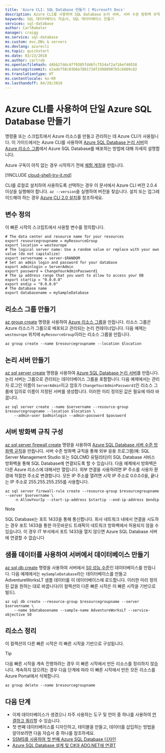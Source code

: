 ```yaml
---
title: 'Azure CLI: SQL Database 만들기 | Microsoft Docs'
description: Azure CLI를 사용하여 SQL Database 논리 서버, 서버 수준 방화벽 규칙 및 데이터베이스를 만드는 방법에 대해 알아봅니다.
keywords: SQL 데이터베이스 자습서, SQL 데이터베이스 만들기
services: sql-database
author: CarlRabeler
manager: craigg
ms.service: sql-database
ms.custom: mvc,DBs & servers
ms.devlang: azurecli
ms.topic: quickstart
ms.date: 03/23/2018
ms.author: carlrab
ms.openlocfilehash: d4bb27ddc4ff9385fd46fc7554af2af16ef40558
ms.sourcegitcommit: e2adef58c03b0a780173df2d988907b5cb809c82
ms.translationtype: HT
ms.contentlocale: ko-KR
ms.lasthandoff: 04/28/2018
---
```

# <a name="create-a-single-azure-sql-database-using-the-azure-cli"></a>Azure CLI를 사용하여 단일 Azure SQL Database 만들기

명령줄 또는 스크립트에서 Azure 리소스를 만들고 관리하는 데 Azure CLI가 사용됩니다. 이 가이드에서는 Azure CLI를 사용하여 [Azure SQL Database 논리 서버](sql-database-features.md)의 [Azure 리소스 그룹](../azure-resource-manager/resource-group-overview.md)에서 Azure SQL Database를 배포하는 방법에 대해 자세히 설명합니다.

Azure 구독이 아직 없는 경우 시작하기 전에 [체험 계정](https://azure.microsoft.com/free/?WT.mc_id=A261C142F)을 만듭니다.

[!INCLUDE [cloud-shell-try-it.md](../../includes/cloud-shell-try-it.md)]

CLI를 로컬로 설치하여 사용하도록 선택하는 경우 이 문서에서 Azure CLI 버전 2.0.4 이상을 실행해야 합니다. `az --version`을 실행하여 버전을 찾습니다. 설치 또는 업그레이드해야 하는 경우 [Azure CLI 2.0 설치]( /cli/azure/install-azure-cli)를 참조하세요. 

## <a name="define-variables"></a>변수 정의

이 빠른 시작의 스크립트에서 사용할 변수를 정의합니다.

```azurecli-interactive
# The data center and resource name for your resources
export resourcegroupname = myResourceGroup
export location = westeurope
# The logical server name: Use a random value or replace with your own value (do not capitalize)
export servername = server-$RANDOM
# Set an admin login and password for your database
export adminlogin = ServerAdmin
export password = ChangeYourAdminPassword1
# The ip address range that you want to allow to access your DB
export startip = "0.0.0.0"
export endip = "0.0.0.0"
# The database name
export databasename = mySampleDatabase
```

## <a name="create-a-resource-group"></a>리소스 그룹 만들기

[az group create](/cli/azure/group#az_group_create) 명령을 사용하여 [Azure 리소스 그룹](../azure-resource-manager/resource-group-overview.md)을 만듭니다. 리소스 그룹은 Azure 리소스가 그룹으로 배포되고 관리되는 논리 컨테이너입니다. 다음 예제는 `westeurope` 위치에 `myResourceGroup`이라는 리소스 그룹을 만듭니다.

```azurecli-interactive
az group create --name $resourcegroupname --location $location
```
## <a name="create-a-logical-server"></a>논리 서버 만들기

[az sql server create](/cli/azure/sql/server#az_sql_server_create) 명령을 사용하여 [Azure SQL Database 논리 서버](sql-database-features.md)를 만듭니다. 논리 서버는 그룹으로 관리되는 데이터베이스 그룹을 포함합니다. 다음 예제에서는 관리자 로그인 이름이 `ServerAdmin`이고 암호가 `ChangeYourAdminPassword1`인 리소스 그룹에 임의로 이름이 지정된 서버를 생성합니다. 이러한 미리 정의된 값은 필요에 따라 바꿉니다.

```azurecli-interactive
az sql server create --name $servername --resource-group $resourcegroupname --location $location \
    --admin-user $adminlogin --admin-password $password
```

## <a name="configure-a-server-firewall-rule"></a>서버 방화벽 규칙 구성

[az sql server firewall create](/cli/azure/sql/server/firewall-rule#az_sql_server_firewall_rule_create) 명령을 사용하여 [Azure SQL Database 서버 수준 방화벽 규칙](sql-database-firewall-configure.md)을 만듭니다. 서버 수준 방화벽 규칙을 통해 외부 응용 프로그램(예: SQL Server Management Studio 또는 SQLCMD 유틸리티)이 SQL Database 서비스 방화벽을 통해 SQL Database에 연결되도록 할 수 있습니다. 다음 예제에서 방화벽은 다른 Azure 리소스에 대해서만 열립니다. 외부 연결을 사용하려면 IP 주소를 사용자 환경에 적절한 주소로 변경합니다. 모든 IP 주소를 열려면 시작 IP 주소로 0.0.0.0을, 끝나는 IP 주소로 255.255.255.255를 사용합니다.  

```azurecli-interactive
az sql server firewall-rule create --resource-group $resourcegroupname --server $servername \
    -n AllowYourIp --start-ip-address $startip --end-ip-address $endip
```

> [!NOTE]
> SQL Database는 포트 1433을 통해 통신합니다. 회사 네트워크 내에서 연결을 시도하는 경우 포트 1433을 통한 아웃바운드 트래픽이 네트워크 방화벽에서 허용되지 않을 수 있습니다. 이 경우 IT 부서에서 포트 1433을 열지 않으면 Azure SQL Database 서버에 연결할 수 없습니다
>

## <a name="create-a-database-in-the-server-with-sample-data"></a>샘플 데이터를 사용하여 서버에서 데이터베이스 만들기

[az sql db create](/cli/azure/sql/db#az_sql_db_create) 명령을 사용하여 서버에서 [S0 성능 수준](sql-database-service-tiers-dtu.md)인 데이터베이스를 만듭니다. 다음 예제에서는 `mySampleDatabase`라는 데이터베이스를 만들고 AdventureWorksLT 샘플 데이터를 이 데이터베이스에 로드합니다. 이러한 미리 정의된 값을 원하는 대로 바꿉니다(이 컬렉션의 다른 빠른 시작은 이 빠른 시작을 기반으로 빌드).

```azurecli-interactive
az sql db create --resource-group $resourcegroupname --server $servername \
    --name $databasename --sample-name AdventureWorksLT --service-objective S0
```

## <a name="clean-up-resources"></a>리소스 정리

이 컬렉션의 다른 빠른 시작은 이 빠른 시작을 기반으로 구성됩니다. 

> [!TIP]
> 다음 빠른 시작을 계속 진행하려는 경우 이 빠른 시작에서 만든 리소스를 정리하지 않습니다. 계속하지 않으려는 경우 다음 단계에 따라 이 빠른 시작에서 만든 모든 리소스를 Azure Portal에서 삭제합니다.
>

```azurecli-interactive
az group delete --name $resourcegroupname
```

## <a name="next-steps"></a>다음 단계

- 이제 데이터베이스가 생겼으니 자주 사용하는 도구 및 언어 중 하나를 사용하여 [연결하고 쿼리](sql-database-connect-query.md)할 수 있습니다. 
- 첫 번째 데이터베이스를 디자인하고, 테이블을 만들고, 데이터를 삽입하는 방법을 알아보려면 다음 자습서 중 하나를 참조하세요.
 - [SSMS를 사용하여 첫 번째 Azure SQL Database 디자인](sql-database-design-first-database.md)
  - [Azure SQL Database 설계 및 C#과 ADO.NET에 연결T](sql-database-design-first-database-csharp.md)


